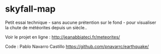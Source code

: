 skyfall-map
===========
Petit essai technique - sans aucune prétention sur le fond - pour visualiser la chute de météorites depuis un siècle..

Voir le projet en ligne : http://jeanabbiateci.fr/meteorites/

Code : Pablo Navarro Castillo https://github.com/pnavarrc/earthquake/
